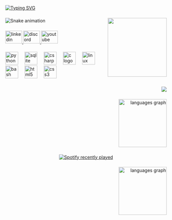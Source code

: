 [![Typing SVG](https://readme-typing-svg.herokuapp.com/?color=a900ed&size=30&left=true&vLeft=true&width=1000&lines=Hi,+My+name+is+Pedro+Elias;I'm+a+back-end+developer+and+gamedev;Be+Welcome!+:%29)](https://git.io/typing-svg)


###

<img align="right" height="184" src="https://media.tenor.com/2jUjyEPoShgAAAAM/minecraft-glow-squid.gif"  />

###

<img src="https://raw.githubusercontent.com/Cocakk/Cocakk/output/snake.svg" alt="Snake animation" />

###

<div align="left">
  <a href="www.linkedin.com/in/pedro20" target="_blank">
    <img src="https://raw.githubusercontent.com/maurodesouza/profile-readme-generator/master/src/assets/icons/social/linkedin/default.svg" width="52" height="40" alt="linkedin logo"  />
  </a>
  <a href="https://discord.com/ococakk" target="_blank">
    <img src="https://raw.githubusercontent.com/maurodesouza/profile-readme-generator/master/src/assets/icons/social/discord/default.svg" width="52" height="40" alt="discord logo"  />
  </a>
  <a href="https://www.youtube.com/@Pedro-qt3fu" target="_blank">
    <img src="https://raw.githubusercontent.com/maurodesouza/profile-readme-generator/master/src/assets/icons/social/youtube/default.svg" width="52" height="40" alt="youtube logo"  />
  </a>
</div>

###

<div align="left">
  <img src="https://cdn.jsdelivr.net/gh/devicons/devicon/icons/python/python-original.svg" height="40" alt="python logo"  />
  <img width="12" />
  <img src="https://cdn.jsdelivr.net/gh/devicons/devicon/icons/sqlite/sqlite-original.svg" height="40" alt="sqlite logo"  />
  <img width="12" />
  <img src="https://cdn.jsdelivr.net/gh/devicons/devicon/icons/csharp/csharp-original.svg" height="40" alt="csharp logo"  />
  <img width="12" />
  <img src="https://cdn.jsdelivr.net/gh/devicons/devicon/icons/c/c-original.svg" height="40" alt="c logo"  />
  <img width="12" />
  <img src="https://cdn.jsdelivr.net/gh/devicons/devicon/icons/linux/linux-original.svg" height="40" alt="linux logo"  />
  <img width="12" />
  <img src="https://cdn.jsdelivr.net/gh/devicons/devicon/icons/bash/bash-original.svg" height="40" alt="bash logo"  />
  <img width="12" />
  <img src="https://cdn.jsdelivr.net/gh/devicons/devicon/icons/html5/html5-original.svg" height="40" alt="html5 logo"  />
  <img width="12" />
  <img src="https://cdn.jsdelivr.net/gh/devicons/devicon/icons/css3/css3-original.svg" height="40" alt="css3 logo"  />
</div>

###

<div align="right">
  <img src="https://profile-counter.glitch.me/Cocakk/count.svg?"  />
</div>

###

<div align="right">
  <img src="https://github-readme-stats.vercel.app/api/top-langs?username=Cocakk&locale=en&hide_title=false&layout=compact&card_width=320&langs_count=5&theme=dark&hide_border=false&order=2" height="150" alt="languages graph"  />
</div>

###

<div align="center">
  <a href="https://open.spotify.com/user/31u5tad4dkf3i3gphzlrfmvm34hi">
    <img src="https://spotify-recently-played-readme.vercel.app/api?user=31u5tad4dkf3i3gphzlrfmvm34hi&count=5&unique=false" alt="Spotify recently played"  />
  </a>
</div>

###

###

<div align="right">
  <img src="https://github-readme-stats.vercel.app/api/top-langs?username=Cocakk&locale=en&hide_title=false&layout=compact&card_width=320&langs_count=5&theme=dark&hide_border=false&order=2" height="150" alt="languages graph"  />
</div>

###
